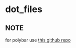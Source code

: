 # dot_files

## NOTE

for polybar use [this github repo](https://github.com/adi1090x/polybar-themes)
